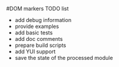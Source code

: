 #DOM markers TODO list

* add debug information
* provide examples
* add basic tests
* add doc comments
* prepare build scripts
* add YUI support
* save the state of the processed module